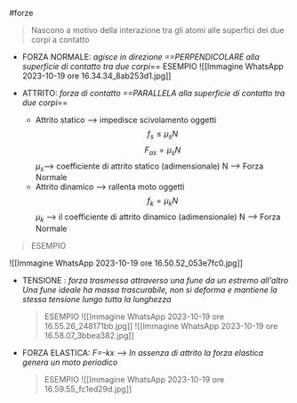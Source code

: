 #forze 

>Nascono a motivo della interazione tra gli atomi alle superfici dei due corpi a contatto


- FORZA NORMALE: _agisce in direzione ==PERPENDICOLARE alla superficie di contatto tra due corpi_== 
	  ESEMPIO
		![[Immagine WhatsApp 2023-10-19 ore 16.34.34_8ab253d1.jpg]]

- ATTRITO: _forza di contatto ==PARALLELA alla superficie di contatto tra due corpi_==	
	- Attrito statico --> impedisce scivolamento oggetti
		$$f_s \leq \mu_s  N$$$$F_{as} = \mu_s  N$$
		$\mu_s$--> coefficiente di attrito statico (adimensionale)
		N --> Forza Normale
	- Attrito dinamico --> rallenta moto oggetti
		$$f_k = \mu_k  N$$
		$\mu_k$ --> il coefficiente di attrito dinamico (adimensionale)
		N --> Forza Normale


 >ESEMPIO

![[Immagine WhatsApp 2023-10-19 ore 16.50.52_053e7fc0.jpg]]

- TENSIONE : _forza trasmessa attraverso una fune da un estremo all'altro_
	_Una fune ideale ha massa trascurabile, non si deforma e mantiene la stessa tensione lungo tutta la lunghezza_
	
	>ESEMPIO
	![[Immagine WhatsApp 2023-10-19 ore 16.55.26_248171bb.jpg]]
	![[Immagine WhatsApp 2023-10-19 ore 16.58.07_3bbea382.jpg]]

- FORZA ELASTICA: _F=-kx --> In assenza di attrito la forza elastica genera un moto periodico_
	>ESEMPIO
	![[Immagine WhatsApp 2023-10-19 ore 16.59.55_fc1ed29d.jpg]]
	
